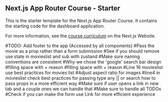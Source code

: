 ## Next.js App Router Course - Starter

This is the starter template for the Next.js App Router Course. It contains the starting code for the dashboard application.

For more information, see the [course curriculum](https://nextjs.org/learn) on the Next.js Website.

#TODO: Add footer to the app (Accessed by all components)
#Pass the movie as a prop rather than a form submission 
#See if you should remove use state in movieslist and sub with zustand
#Make sure naming conventions are consistent
#Why we chose the 'google' search bar design
#filling space with + reason
#filling space with + reason
#Line 16 movieslist use best practices for movies list 
#Adjust aspect ratio for images
#line4 in movieslist check best practices for passing type any || or search how to pass props in a more efficient way
#Make sure if user opens a link in new tab and a couple ones we can handle that
#Make sure to handle all TODOs
#Check if you can make the form use Link for more efficient experience
